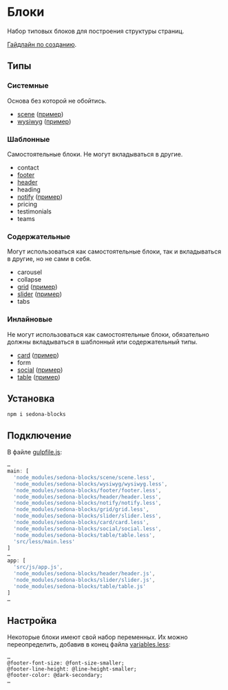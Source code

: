 # Блоки

Набор типовых блоков для построения структуры страниц.

[Гайдлайн по созданию](https://github.com/constlab/sedona-blocks/blob/master/guidelines.md).

## Типы

### Системные

Основа без которой не обойтись.

* [scene](https://github.com/constlab/sedona-blocks/tree/master/scene) ([пример](http://sedona.stage.constlab.ru/blocks/scene/))
* [wysiwyg](https://github.com/constlab/sedona-blocks/tree/master/wysiwyg) ([пример](http://sedona.stage.constlab.ru/blocks/wysiwyg/))

### Шаблонные

Самостоятельные блоки. Не могут вкладываться в другие.

* contact
* [footer](https://github.com/constlab/sedona-blocks/tree/master/footer)
* [header](https://github.com/constlab/sedona-blocks/tree/master/header)
* heading
* [notify](https://github.com/constlab/sedona-blocks/tree/master/notify) ([пример](http://sedona.stage.constlab.ru/blocks/notify/))
* pricing
* testimonials
* teams

### Содержательные

Могут использоваться как самостоятельные блоки, так и вкладываться в другие, но не сами в себя.

* carousel
* collapse
* [grid](https://github.com/constlab/sedona-blocks/tree/master/grid) ([пример](http://sedona.stage.constlab.ru/blocks/grid/))
* [slider](https://github.com/constlab/sedona-blocks/tree/master/slider) ([пример](http://sedona.stage.constlab.ru/blocks/slider/))
* tabs

### Инлайновые

Не могут использоваться как самостоятельные блоки, обязательно должны вкладываться в шаблонный или содержательный типы.

* [card](https://github.com/constlab/sedona-blocks/tree/master/card) ([пример](http://sedona.stage.constlab.ru/blocks/card/))
* form
* [social](https://github.com/constlab/sedona-blocks/tree/master/social) ([пример](http://sedona.stage.constlab.ru/blocks/social/))
* [table](https://github.com/constlab/sedona-blocks/tree/master/table) ([пример](http://sedona.stage.constlab.ru/blocks/table/))

## Установка

```
npm i sedona-blocks
```

## Подключение

В файле [gulpfile.js](https://github.com/constlab/sedona-basis/blob/master/gulpfile.js):

```js
…
main: [
  'node_modules/sedona-blocks/scene/scene.less',
  'node_modules/sedona-blocks/wysiwyg/wysiwyg.less',
  'node_modules/sedona-blocks/footer/footer.less',
  'node_modules/sedona-blocks/header/header.less',
  'node_modules/sedona-blocks/notify/notify.less',
  'node_modules/sedona-blocks/grid/grid.less',
  'node_modules/sedona-blocks/slider/slider.less',
  'node_modules/sedona-blocks/card/card.less',
  'node_modules/sedona-blocks/social/social.less',
  'node_modules/sedona-blocks/table/table.less',
  'src/less/main.less'
]
…
app: [
  'src/js/app.js',
  'node_modules/sedona-blocks/header/header.js',
  'node_modules/sedona-blocks/slider/slider.js',
  'node_modules/sedona-blocks/table/table.js'
]
…
```

## Настройка

Некоторые блоки имеют свой набор переменных. Их можно переопределить, добавив в конец файла [variables.less](https://github.com/constlab/sedona-basis/blob/master/src/less/variables.less):

```less
…
@footer-font-size: @font-size-smaller;
@footer-line-height: @line-height-smaller;
@footer-color: @dark-secondary;
…
```
